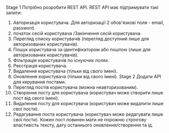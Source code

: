 Stage 1
Потрібно розробити REST API. REST API має підтримувати такі запити:
1. Авторизація користувача. Для авторизації 2 обов'язкові поля - email, password. 
2. початок сесій користувача /Закінчення сесій користувача. 
3. Перегляд списку користувачів (перегляд доступний лише для авторизованих користувачів). 
4. Пошук користувача за ідентифікатором або поштою (лише для авторизованих користувачів). 
5. Фільтрація користувачів по існуючих полях. 
6. Реєстрація користувача. 
7. Видалення користувача (тільки від свого імені). 
8. Оновлення користувача (тільки від свого імені). 
Stage 2
   Додати API для керування постами.
1. Перегляд постів користувача (можна неавторизованим). 
2. Створення посту для користувача (користувач може створити лише пост від свого імені). 
3. Видалення посту для користувача (користувач може видалити лише свої пости). 
4. Редагування поста користувача (користувач може редагувати лише свої пости). 
Кожен пост повинен мати не порожню стрінгову властивість тексту, дату останнього оновлення/створення та ід. 

